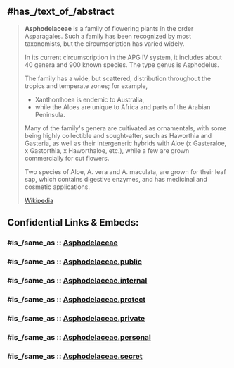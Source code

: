 

## #has_/text_of_/abstract 

> **Asphodelaceae** is a family of flowering plants in the order Asparagales. 
> Such a family has been recognized by most taxonomists, 
> but the circumscription has varied widely. 
> 
> In its current circumscription in the APG IV system, 
> it includes about 40 genera and 900 known species. The type genus is Asphodelus.
>
> The family has a wide, but scattered, distribution 
> throughout the tropics and temperate zones; for example, 
> - Xanthorrhoea is endemic to Australia, 
> - while the Aloes are unique to Africa and parts of the Arabian Peninsula. 
> 
> Many of the family's genera are cultivated as ornamentals, 
> with some being highly collectible and sought-after, such as Haworthia and Gasteria, 
> as well as their intergeneric hybrids with Aloe (x Gasteraloe, x Gastorthia, x Haworthaloe, etc.), 
> while a few are grown commercially for cut flowers. 
> 
> Two species of Aloe, A. vera and A. maculata, are grown for their leaf sap, 
> which contains digestive enzymes, and has medicinal and cosmetic applications.
>
> [Wikipedia](https://en.wikipedia.org/wiki/Asphodelaceae) 


## Confidential Links & Embeds: 

### #is_/same_as :: [Asphodelaceae](/_Standards/bio/bio~Domain/Eukarya/Plant/Land_Plant/Seed_Plant/Flowering_Plant/Monocot/Asparagales/Asphodelaceae.md) 

### #is_/same_as :: [Asphodelaceae.public](/_public/bio/bio~Domain/Eukarya/Plant/Land_Plant/Seed_Plant/Flowering_Plant/Monocot/Asparagales/Asphodelaceae.public.md) 

### #is_/same_as :: [Asphodelaceae.internal](/_internal/bio/bio~Domain/Eukarya/Plant/Land_Plant/Seed_Plant/Flowering_Plant/Monocot/Asparagales/Asphodelaceae.internal.md) 

### #is_/same_as :: [Asphodelaceae.protect](/_protect/bio/bio~Domain/Eukarya/Plant/Land_Plant/Seed_Plant/Flowering_Plant/Monocot/Asparagales/Asphodelaceae.protect.md) 

### #is_/same_as :: [Asphodelaceae.private](/_private/bio/bio~Domain/Eukarya/Plant/Land_Plant/Seed_Plant/Flowering_Plant/Monocot/Asparagales/Asphodelaceae.private.md) 

### #is_/same_as :: [Asphodelaceae.personal](/_personal/bio/bio~Domain/Eukarya/Plant/Land_Plant/Seed_Plant/Flowering_Plant/Monocot/Asparagales/Asphodelaceae.personal.md) 

### #is_/same_as :: [Asphodelaceae.secret](/_secret/bio/bio~Domain/Eukarya/Plant/Land_Plant/Seed_Plant/Flowering_Plant/Monocot/Asparagales/Asphodelaceae.secret.md)

